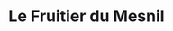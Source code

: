 ---
title: "Le Fruitier du Mesnil"
url: /le-mesnil-sous-jumieges/le-fruitier-du-mesnil/
shop: ferme
---